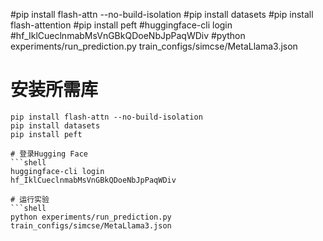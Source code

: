 #pip install flash-attn --no-build-isolation
#pip install datasets
#pip install flash-attention
#pip install peft
#huggingface-cli login 
#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
#python experiments/run_prediction.py train_configs/simcse/MetaLlama3.json



# 安装所需库
```shell
pip install flash-attn --no-build-isolation
pip install datasets
pip install peft

# 登录Hugging Face
```shell
huggingface-cli login
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

# 运行实验
```shell
python experiments/run_prediction.py train_configs/simcse/MetaLlama3.json
